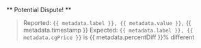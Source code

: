** Potential Dispute! **
> Reported: `{{ metadata.label }}, {{ metadata.value }},` {{ metadata.timestamp }}
> Expected: `{{ metadata.label }}, {{ metadata.cgPrice }}` is {{ metadata.percentDiff }}% different
